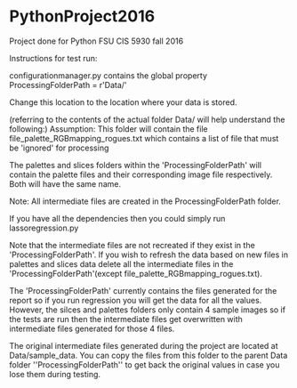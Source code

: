 # PythonProject2016
Project done for Python FSU CIS 5930 fall 2016

Instructions for test run:

configurationmanager.py contains the global property
ProcessingFolderPath = r'Data/'

Change this location to the location where your data is stored.

(referring to the contents of the actual folder Data/ will help understand the following:)
Assumption:
This folder will contain the file file_palette_RGBmapping_rogues.txt which contains a list of file
that must be 'ignored' for processing

The palettes and slices folders within the 'ProcessingFolderPath' will contain the palette files
and their corresponding image file respectively. Both will have the same name.

Note:
All intermediate files are created in the ProcessingFolderPath folder.

If you have all the dependencies then you could simply run lassoregression.py

Note that the intermediate files are not recreated if they exist in the 'ProcessingFolderPath'.
If you wish to refresh the data based on new files in palettes and slices data delete all
the intermediate files in the 'ProcessingFolderPath'(except file_palette_RGBmapping_rogues.txt).

The 'ProcessingFolderPath' currently contains the files generated for the report so if you run
regression you will get the data for all the values. However, the silces and palettes folders 
only contain 4 sample images so if the tests are run then the intermediate files get overwritten with
intermediate files generated for those 4 files.

The original intermediate files generated during the project are located at Data/sample_data. You can 
copy the files from this folder to the parent Data folder ''ProcessingFolderPath'' to get back the 
original values in case you lose them during testing.
